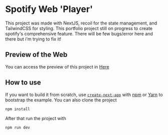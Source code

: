 # Spotify Web 'Player'

This project was made with NextJS, recoil for the state management, and TailwindCSS for styling. This portfolio project still on progress to create spotify's comprehensive feature. There will be few bugs/error here and there but i'm trying to fix it!

## Preview of the Web

You can access the preview of this project in [Here](http://andikay.me)

## How to use

If you want to build it from scratch, use [`create-next-app`](https://github.com/vercel/next.js/tree/canary/packages/create-next-app) with [npm](https://docs.npmjs.com/cli/init) or [Yarn](https://yarnpkg.com/lang/en/docs/cli/create/) to bootstrap the example. You can also clone the project

```bash
npm install
```

After that run the project with

```bash
npm run dev
```
